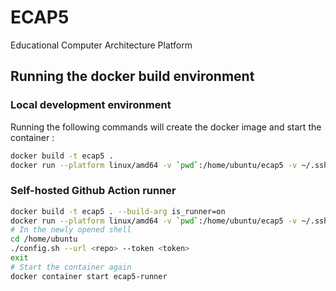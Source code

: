 # ECAP5
Educational Computer Architecture Platform

## Running the docker build environment
### Local development environment
Running the following commands will create the docker image and start the container :
```bash
docker build -t ecap5 .
docker run --platform linux/amd64 -v `pwd`:/home/ubuntu/ecap5 -v ~/.ssh:/home/ubuntu/.ssh --env TERM=xterm-256color --name ecap5 -it ecap5
```
### Self-hosted Github Action runner
```bash
docker build -t ecap5 . --build-arg is_runner=on
docker run --platform linux/amd64 -v `pwd`:/home/ubuntu/ecap5 -v ~/.ssh:/home/ubuntu/.ssh --env TERM=xterm-256color --name ecap5-runner -it ecap5-runner
# In the newly opened shell
cd /home/ubuntu
./config.sh --url <repo> --token <token>
exit
# Start the container again
docker container start ecap5-runner
```

